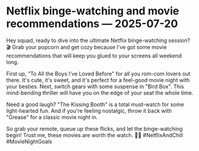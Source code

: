 # Netflix binge-watching and movie recommendations — 2025-07-20

Hey squad, ready to dive into the ultimate Netflix binge-watching session? 🎬 Grab your popcorn and get cozy because I've got some movie recommendations that will keep you glued to your screens all weekend long.

First up, "To All the Boys I've Loved Before" for all you rom-com lovers out there. It's cute, it's sweet, and it's perfect for a feel-good movie night with your besties. Next, switch gears with some suspense in "Bird Box". This mind-bending thriller will have you on the edge of your seat the whole time.

Need a good laugh? "The Kissing Booth" is a total must-watch for some light-hearted fun. And if you're feeling nostalgic, throw it back with "Grease" for a classic movie night in.

So grab your remote, queue up these flicks, and let the binge-watching begin! Trust me, these movies are worth the watch. 🍿✨ #NetflixAndChill #MovieNightGoals